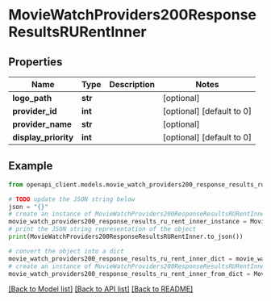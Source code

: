 # MovieWatchProviders200ResponseResultsRURentInner


## Properties

Name | Type | Description | Notes
------------ | ------------- | ------------- | -------------
**logo_path** | **str** |  | [optional] 
**provider_id** | **int** |  | [optional] [default to 0]
**provider_name** | **str** |  | [optional] 
**display_priority** | **int** |  | [optional] [default to 0]

## Example

```python
from openapi_client.models.movie_watch_providers200_response_results_ru_rent_inner import MovieWatchProviders200ResponseResultsRURentInner

# TODO update the JSON string below
json = "{}"
# create an instance of MovieWatchProviders200ResponseResultsRURentInner from a JSON string
movie_watch_providers200_response_results_ru_rent_inner_instance = MovieWatchProviders200ResponseResultsRURentInner.from_json(json)
# print the JSON string representation of the object
print(MovieWatchProviders200ResponseResultsRURentInner.to_json())

# convert the object into a dict
movie_watch_providers200_response_results_ru_rent_inner_dict = movie_watch_providers200_response_results_ru_rent_inner_instance.to_dict()
# create an instance of MovieWatchProviders200ResponseResultsRURentInner from a dict
movie_watch_providers200_response_results_ru_rent_inner_from_dict = MovieWatchProviders200ResponseResultsRURentInner.from_dict(movie_watch_providers200_response_results_ru_rent_inner_dict)
```
[[Back to Model list]](../README.md#documentation-for-models) [[Back to API list]](../README.md#documentation-for-api-endpoints) [[Back to README]](../README.md)



